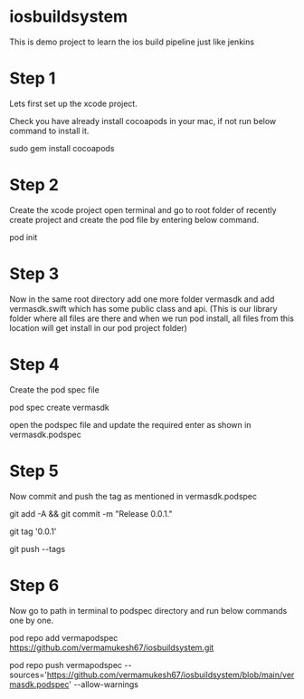 # iosbuildsystem
This is demo project to learn the ios build pipeline just like jenkins

# Step 1

Lets first set up the xcode project.

Check you have already install cocoapods in your mac, if not run below command to install it.

sudo gem install cocoapods

# Step 2

Create the xcode project
open terminal and go to root folder of recently create project and create the pod file by entering below command.

pod init

# Step 3

Now in the same root directory add one more folder vermasdk and add vermasdk.swift which has some public class and api. (This is our library folder where all files are there and when we run pod install, all files from this location will get install in our pod project folder)

# Step 4

Create the pod spec file

pod spec create vermasdk

open the podspec file and update the required enter as shown in vermasdk.podspec

# Step 5

Now commit and push the tag as mentioned in vermasdk.podspec

git add -A && git commit -m "Release 0.0.1."

git tag '0.0.1'

git push --tags


# Step 6

Now go to path in terminal to podspec directory and run below commands one by one.

pod repo add vermapodspec https://github.com/vermamukesh67/iosbuildsystem.git

pod repo push  vermapodspec --sources='https://github.com/vermamukesh67/iosbuildsystem/blob/main/vermasdk.podspec' --allow-warnings




